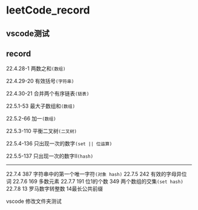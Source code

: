 # leetCode_record

## vscode测试

## record

22.4.28-1  两数之和`(数组)`

22.4.29-20 有效括号`(字符串)`

22.4.30-21 合并两个有序链表`(链表)`

22.5.1-53  最大子数组和`(数组)`

22.5.2-66  加一`(数组)`

22.5.3-110 平衡二叉树`(二叉树)`

22.5.4-136 只出现一次的数字`(set || 位运算)`

22.5.5-137 只出现一次的数字II`(hash)`


---
22.7.4 387 字符串中的第一个唯一字符`(对象 hash)`
22.7.5 242 有效的字母异位词
22.7.6 169 多数元素
22.7.7 191 位1的个数 349 两个数组的交集`(set hash)`
22.7.8 13 罗马数字转整数 14最长公共前缀



vscode 修改文件夹测试